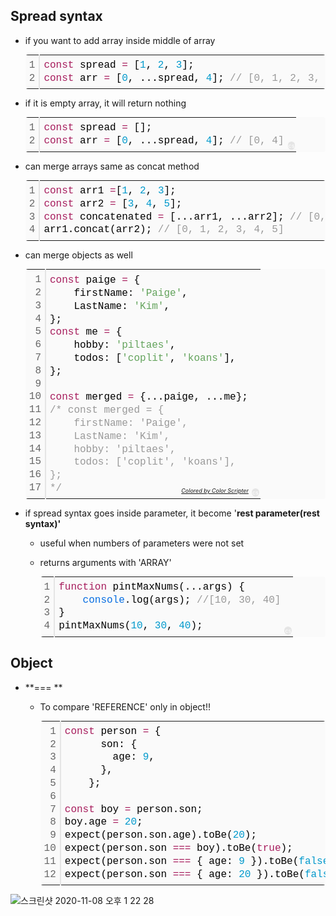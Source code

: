 ## Spread syntax

-   if you want to add array inside middle of array
    
    <table class="colorscripter-code-table" style="margin: 0; padding: 0; border: none; background-color: #fafafa; border-radius: 4px;" cellspacing="0" cellpadding="0"><tbody><tr><td style="padding: 6px; border-right: 2px solid #e5e5e5;"><div style="margin: 0; padding: 0; word-break: normal; text-align: right; color: #666; font-family: Consolas, 'Liberation Mono', Menlo, Courier, monospace !important; line-height: 130%;"><div style="line-height: 130%;">1</div><div style="line-height: 130%;">2</div></div></td><td style="padding: 6px 0; text-align: left;"><div style="margin: 0; padding: 0; color: #010101; font-family: Consolas, 'Liberation Mono', Menlo, Courier, monospace !important; line-height: 130%;"><div style="padding: 0 6px; white-space: pre; line-height: 130%;"><span style="color: #a71d5d;">const</span>&nbsp;spread&nbsp;<span style="color: #ff3399;"></span><span style="color: #a71d5d;">=</span>&nbsp;[<span style="color: #0099cc;">1</span>,&nbsp;<span style="color: #0099cc;">2</span>,&nbsp;<span style="color: #0099cc;">3</span>];</div><div style="padding: 0 6px; white-space: pre; line-height: 130%;"><span style="color: #a71d5d;">const</span>&nbsp;arr&nbsp;<span style="color: #ff3399;"></span><span style="color: #a71d5d;">=</span>&nbsp;[<span style="color: #0099cc;">0</span>,&nbsp;...spread,&nbsp;<span style="color: #0099cc;">4</span>];&nbsp;<span style="color: #999999;">//&nbsp;[0,&nbsp;1,&nbsp;2,&nbsp;3,&nbsp;4])</span></div></div></td><td style="vertical-align: bottom; padding: 0 2px 4px 0;"><a style="text-decoration: none; color: white;" href="http://colorscripter.com/info#e" target="_blank" rel="noopener"><span style="font-size: 9px; word-break: normal; background-color: #e5e5e5; color: white; border-radius: 10px; padding: 1px;">cs</span></a></td></tr></tbody></table>
    
-   if it is empty array, it will return nothing
    
    <table class="colorscripter-code-table" style="margin: 0; padding: 0; border: none; background-color: #fafafa; border-radius: 4px;" cellspacing="0" cellpadding="0"><tbody><tr><td style="padding: 6px; border-right: 2px solid #e5e5e5;"><div style="margin: 0; padding: 0; word-break: normal; text-align: right; color: #666; font-family: Consolas, 'Liberation Mono', Menlo, Courier, monospace !important; line-height: 130%;"><div style="line-height: 130%;">1</div><div style="line-height: 130%;">2</div></div></td><td style="padding: 6px 0; text-align: left;"><div style="margin: 0; padding: 0; color: #010101; font-family: Consolas, 'Liberation Mono', Menlo, Courier, monospace !important; line-height: 130%;"><div style="padding: 0 6px; white-space: pre; line-height: 130%;"><span style="color: #a71d5d;">const</span>&nbsp;spread&nbsp;<span style="color: #ff3399;"></span><span style="color: #a71d5d;">=</span>&nbsp;[];</div><div style="padding: 0 6px; white-space: pre; line-height: 130%;"><span style="color: #a71d5d;">const</span>&nbsp;arr&nbsp;<span style="color: #ff3399;"></span><span style="color: #a71d5d;">=</span>&nbsp;[<span style="color: #0099cc;">0</span>,&nbsp;...spread,&nbsp;<span style="color: #0099cc;">4</span>];&nbsp;<span style="color: #999999;">//&nbsp;[0,&nbsp;4]</span></div></div></td><td style="vertical-align: bottom; padding: 0 2px 4px 0;"><a style="text-decoration: none; color: white;" href="http://colorscripter.com/info#e" target="_blank" rel="noopener"><span style="font-size: 9px; word-break: normal; background-color: #e5e5e5; color: white; border-radius: 10px; padding: 1px;">cs</span></a></td></tr></tbody></table>
    
-   can merge arrays same as concat method
    
    <table class="colorscripter-code-table" style="margin: 0; padding: 0; border: none; background-color: #fafafa; border-radius: 4px;" cellspacing="0" cellpadding="0"><tbody><tr><td style="padding: 6px; border-right: 2px solid #e5e5e5;"><div style="margin: 0; padding: 0; word-break: normal; text-align: right; color: #666; font-family: Consolas, 'Liberation Mono', Menlo, Courier, monospace !important; line-height: 130%;"><div style="line-height: 130%;">1</div><div style="line-height: 130%;">2</div><div style="line-height: 130%;">3</div><div style="line-height: 130%;">4</div></div></td><td style="padding: 6px 0; text-align: left;"><div style="margin: 0; padding: 0; color: #010101; font-family: Consolas, 'Liberation Mono', Menlo, Courier, monospace !important; line-height: 130%;"><div style="padding: 0 6px; white-space: pre; line-height: 130%;"><span style="color: #a71d5d;">const</span>&nbsp;arr1&nbsp;<span style="color: #ff3399;"></span><span style="color: #a71d5d;">=</span>[<span style="color: #0099cc;">1</span>,&nbsp;<span style="color: #0099cc;">2</span>,&nbsp;<span style="color: #0099cc;">3</span>];</div><div style="padding: 0 6px; white-space: pre; line-height: 130%;"><span style="color: #a71d5d;">const</span>&nbsp;arr2&nbsp;<span style="color: #ff3399;"></span><span style="color: #a71d5d;">=</span>&nbsp;[<span style="color: #0099cc;">3</span>,&nbsp;<span style="color: #0099cc;">4</span>,&nbsp;<span style="color: #0099cc;">5</span>];</div><div style="padding: 0 6px; white-space: pre; line-height: 130%;"><span style="color: #a71d5d;">const</span>&nbsp;concatenated&nbsp;<span style="color: #ff3399;"></span><span style="color: #a71d5d;">=</span>&nbsp;[...arr1,&nbsp;...arr2];&nbsp;<span style="color: #999999;">//&nbsp;[0,&nbsp;1,&nbsp;2,&nbsp;3,&nbsp;4,&nbsp;5]</span></div><div style="padding: 0 6px; white-space: pre; line-height: 130%;">arr1.concat(arr2);&nbsp;<span style="color: #999999;">//&nbsp;[0,&nbsp;1,&nbsp;2,&nbsp;3,&nbsp;4,&nbsp;5]</span></div></div></td><td style="vertical-align: bottom; padding: 0 2px 4px 0;"><a style="text-decoration: none; color: white;" href="http://colorscripter.com/info#e" target="_blank" rel="noopener"><span style="font-size: 9px; word-break: normal; background-color: #e5e5e5; color: white; border-radius: 10px; padding: 1px;">cs</span></a></td></tr></tbody></table>
    
-   can merge objects as well
    
    <table class="colorscripter-code-table" style="margin: 0; padding: 0; border: none; background-color: #fafafa; border-radius: 4px;" cellspacing="0" cellpadding="0"><tbody><tr><td style="padding: 6px; border-right: 2px solid #e5e5e5;"><div style="margin: 0; padding: 0; word-break: normal; text-align: right; color: #666; font-family: Consolas, 'Liberation Mono', Menlo, Courier, monospace !important; line-height: 130%;"><div style="line-height: 130%;">1</div><div style="line-height: 130%;">2</div><div style="line-height: 130%;">3</div><div style="line-height: 130%;">4</div><div style="line-height: 130%;">5</div><div style="line-height: 130%;">6</div><div style="line-height: 130%;">7</div><div style="line-height: 130%;">8</div><div style="line-height: 130%;">9</div><div style="line-height: 130%;">10</div><div style="line-height: 130%;">11</div><div style="line-height: 130%;">12</div><div style="line-height: 130%;">13</div><div style="line-height: 130%;">14</div><div style="line-height: 130%;">15</div><div style="line-height: 130%;">16</div><div style="line-height: 130%;">17</div></div></td><td style="padding: 6px 0; text-align: left;"><div style="margin: 0; padding: 0; color: #010101; font-family: Consolas, 'Liberation Mono', Menlo, Courier, monospace !important; line-height: 130%;"><div style="padding: 0 6px; white-space: pre; line-height: 130%;"><span style="color: #a71d5d;">const</span>&nbsp;paige&nbsp;<span style="color: #ff3399;"></span><span style="color: #a71d5d;">=</span>&nbsp;{</div><div style="padding: 0 6px; white-space: pre; line-height: 130%;">&nbsp;&nbsp;&nbsp;&nbsp;firstName:&nbsp;<span style="color: #63a35c;">'Paige'</span>,</div><div style="padding: 0 6px; white-space: pre; line-height: 130%;">&nbsp;&nbsp;&nbsp;&nbsp;LastName:&nbsp;<span style="color: #63a35c;">'Kim'</span>,</div><div style="padding: 0 6px; white-space: pre; line-height: 130%;">};</div><div style="padding: 0 6px; white-space: pre; line-height: 130%;"><span style="color: #a71d5d;">const</span>&nbsp;me&nbsp;<span style="color: #ff3399;"></span><span style="color: #a71d5d;">=</span>&nbsp;{</div><div style="padding: 0 6px; white-space: pre; line-height: 130%;">&nbsp;&nbsp;&nbsp;&nbsp;hobby:&nbsp;<span style="color: #63a35c;">'piltaes'</span>,</div><div style="padding: 0 6px; white-space: pre; line-height: 130%;">&nbsp;&nbsp;&nbsp;&nbsp;todos:&nbsp;[<span style="color: #63a35c;">'coplit'</span>,&nbsp;<span style="color: #63a35c;">'koans'</span>],</div><div style="padding: 0 6px; white-space: pre; line-height: 130%;">};</div><div style="padding: 0 6px; white-space: pre; line-height: 130%;">&nbsp;</div><div style="padding: 0 6px; white-space: pre; line-height: 130%;"><span style="color: #a71d5d;">const</span>&nbsp;merged&nbsp;<span style="color: #ff3399;"></span><span style="color: #a71d5d;">=</span>&nbsp;{...paige,&nbsp;...me};</div><div style="padding: 0 6px; white-space: pre; line-height: 130%;"><span style="color: #999999;">/*&nbsp;const&nbsp;merged&nbsp;=&nbsp;{</span></div><div style="padding: 0 6px; white-space: pre; line-height: 130%;"><span style="color: #999999;">&nbsp;&nbsp;&nbsp;&nbsp;firstName:&nbsp;'Paige',</span></div><div style="padding: 0 6px; white-space: pre; line-height: 130%;"><span style="color: #999999;">&nbsp;&nbsp;&nbsp;&nbsp;LastName:&nbsp;'Kim',</span></div><div style="padding: 0 6px; white-space: pre; line-height: 130%;"><span style="color: #999999;">&nbsp;&nbsp;&nbsp;&nbsp;hobby:&nbsp;'piltaes',</span></div><div style="padding: 0 6px; white-space: pre; line-height: 130%;"><span style="color: #999999;">&nbsp;&nbsp;&nbsp;&nbsp;todos:&nbsp;['coplit',&nbsp;'koans'],</span></div><div style="padding: 0 6px; white-space: pre; line-height: 130%;"><span style="color: #999999;">};</span></div><div style="padding: 0 6px; white-space: pre; line-height: 130%;"><span style="color: #999999;">*/</span></div></div><div style="text-align: right; margin-top: -13px; margin-right: 5px; font-size: 9px; font-style: italic;"><a style="color: #e5e5e5text-decoration:none;" href="http://colorscripter.com/info#e" target="_blank" rel="noopener">Colored by Color Scripter</a></div></td><td style="vertical-align: bottom; padding: 0 2px 4px 0;"><a style="text-decoration: none; color: white;" href="http://colorscripter.com/info#e" target="_blank" rel="noopener"><span style="font-size: 9px; word-break: normal; background-color: #e5e5e5; color: white; border-radius: 10px; padding: 1px;">cs</span></a></td></tr></tbody></table>
    
-   if spread syntax goes inside parameter, it become '**rest parameter(rest syntax)'**
    -   useful when numbers of parameters were not set
    -   returns arguments with 'ARRAY'
        
        <table class="colorscripter-code-table" style="margin: 0; padding: 0; border: none; background-color: #fafafa; border-radius: 4px;" cellspacing="0" cellpadding="0"><tbody><tr><td style="padding: 6px; border-right: 2px solid #e5e5e5;"><div style="margin: 0; padding: 0; word-break: normal; text-align: right; color: #666; font-family: Consolas, 'Liberation Mono', Menlo, Courier, monospace !important; line-height: 130%;"><div style="line-height: 130%;">1</div><div style="line-height: 130%;">2</div><div style="line-height: 130%;">3</div><div style="line-height: 130%;">4</div></div></td><td style="padding: 6px 0; text-align: left;"><div style="margin: 0; padding: 0; color: #010101; font-family: Consolas, 'Liberation Mono', Menlo, Courier, monospace !important; line-height: 130%;"><div style="padding: 0 6px; white-space: pre; line-height: 130%;"><span style="color: #a71d5d;">function</span>&nbsp;pintMaxNums(...args)&nbsp;{&nbsp;</div><div style="padding: 0 6px; white-space: pre; line-height: 130%;">&nbsp;&nbsp;&nbsp;&nbsp;<span style="color: #066de2;">console</span>.log(args);&nbsp;<span style="color: #999999;">//[10,&nbsp;30,&nbsp;40]</span></div><div style="padding: 0 6px; white-space: pre; line-height: 130%;">}</div><div style="padding: 0 6px; white-space: pre; line-height: 130%;">pintMaxNums(<span style="color: #0099cc;">10</span>,&nbsp;<span style="color: #0099cc;">30</span>,&nbsp;<span style="color: #0099cc;">40</span>);&nbsp;</div></div></td><td style="vertical-align: bottom; padding: 0 2px 4px 0;"><a style="text-decoration: none; color: white;" href="http://colorscripter.com/info#e" target="_blank" rel="noopener"><span style="font-size: 9px; word-break: normal; background-color: #e5e5e5; color: white; border-radius: 10px; padding: 1px;">cs</span></a></td></tr></tbody></table>
        

## Object

-   **\=== **
    -   To compare 'REFERENCE' only in object!!  
        
        <table class="colorscripter-code-table" style="margin: 0; padding: 0; border: none; background-color: #fafafa; border-radius: 4px;" cellspacing="0" cellpadding="0"><tbody><tr><td style="padding: 6px; border-right: 2px solid #e5e5e5;"><div style="margin: 0; padding: 0; word-break: normal; text-align: right; color: #666; font-family: Consolas, 'Liberation Mono', Menlo, Courier, monospace !important; line-height: 130%;"><div style="line-height: 130%;">1</div><div style="line-height: 130%;">2</div><div style="line-height: 130%;">3</div><div style="line-height: 130%;">4</div><div style="line-height: 130%;">5</div><div style="line-height: 130%;">6</div><div style="line-height: 130%;">7</div><div style="line-height: 130%;">8</div><div style="line-height: 130%;">9</div><div style="line-height: 130%;">10</div><div style="line-height: 130%;">11</div><div style="line-height: 130%;">12</div></div></td><td style="padding: 6px 0; text-align: left;"><div style="margin: 0; padding: 0; color: #010101; font-family: Consolas, 'Liberation Mono', Menlo, Courier, monospace !important; line-height: 130%;"><div style="padding: 0 6px; white-space: pre; line-height: 130%;"><span style="color: #a71d5d;">const</span>&nbsp;person&nbsp;<span style="color: #ff3399;"></span><span style="color: #a71d5d;">=</span>&nbsp;{</div><div style="padding: 0 6px; white-space: pre; line-height: 130%;">&nbsp;&nbsp;&nbsp;&nbsp;&nbsp;&nbsp;son:&nbsp;{</div><div style="padding: 0 6px; white-space: pre; line-height: 130%;">&nbsp;&nbsp;&nbsp;&nbsp;&nbsp;&nbsp;&nbsp;&nbsp;age:&nbsp;<span style="color: #0099cc;">9</span>,</div><div style="padding: 0 6px; white-space: pre; line-height: 130%;">&nbsp;&nbsp;&nbsp;&nbsp;&nbsp;&nbsp;},</div><div style="padding: 0 6px; white-space: pre; line-height: 130%;">&nbsp;&nbsp;&nbsp;&nbsp;};</div><div style="padding: 0 6px; white-space: pre; line-height: 130%;">&nbsp;&nbsp;&nbsp;&nbsp;</div><div style="padding: 0 6px; white-space: pre; line-height: 130%;"><span style="color: #a71d5d;">const</span>&nbsp;boy&nbsp;<span style="color: #ff3399;"></span><span style="color: #a71d5d;">=</span>&nbsp;person.son;</div><div style="padding: 0 6px; white-space: pre; line-height: 130%;">boy.age&nbsp;<span style="color: #ff3399;"></span><span style="color: #a71d5d;">=</span>&nbsp;<span style="color: #0099cc;">20</span>;</div><div style="padding: 0 6px; white-space: pre; line-height: 130%;">expect(person.son.age).toBe(<span style="color: #0099cc;">20</span>);</div><div style="padding: 0 6px; white-space: pre; line-height: 130%;">expect(person.son&nbsp;<span style="color: #ff3399;"></span><span style="color: #a71d5d;">=</span><span style="color: #ff3399;"></span><span style="color: #a71d5d;">=</span><span style="color: #ff3399;"></span><span style="color: #a71d5d;">=</span>&nbsp;boy).toBe(<span style="color: #a71d5d;">true</span>);</div><div style="padding: 0 6px; white-space: pre; line-height: 130%;">expect(person.son&nbsp;<span style="color: #ff3399;"></span><span style="color: #a71d5d;">=</span><span style="color: #ff3399;"></span><span style="color: #a71d5d;">=</span><span style="color: #ff3399;"></span><span style="color: #a71d5d;">=</span>&nbsp;{&nbsp;age:&nbsp;<span style="color: #0099cc;">9</span>&nbsp;}).toBe(<span style="color: #0099cc;">false</span>);</div><div style="padding: 0 6px; white-space: pre; line-height: 130%;">expect(person.son&nbsp;<span style="color: #ff3399;"></span><span style="color: #a71d5d;">=</span><span style="color: #ff3399;"></span><span style="color: #a71d5d;">=</span><span style="color: #ff3399;"></span><span style="color: #a71d5d;">=</span>&nbsp;{&nbsp;age:&nbsp;<span style="color: #0099cc;">20</span>&nbsp;}).toBe(<span style="color: #0099cc;">false</span>);&nbsp;&nbsp;</div></div></td><td style="vertical-align: bottom; padding: 0 2px 4px 0;"><a style="text-decoration: none; color: white;" href="http://colorscripter.com/info#e" target="_blank" rel="noopener"><span style="font-size: 9px; word-break: normal; background-color: #e5e5e5; color: white; border-radius: 10px; padding: 1px;">cs</span></a></td></tr></tbody></table>
        

![스크린샷 2020-11-08 오후 1 22 28](https://user-images.githubusercontent.com/70982342/98466525-7f46c700-2213-11eb-846f-a405addc596e.png)
